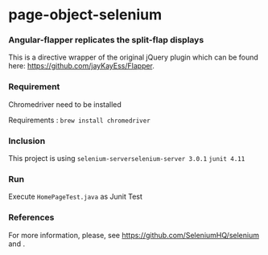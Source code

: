 # page-object-selenium


### Angular-flapper replicates the split-flap displays

This is a directive wrapper of the original jQuery plugin which can be found here: https://github.com/jayKayEss/Flapper.

### Requirement

Chromedriver need to be installed

Requirements : `brew install chromedriver`

### Inclusion

This project is using 
`selenium-serverselenium-server 3.0.1`
`junit 4.11`


### Run

Execute `HomePageTest.java` as Junit Test


### References

For more information, please, see https://github.com/SeleniumHQ/selenium and .


